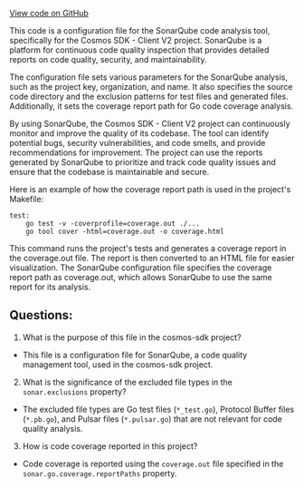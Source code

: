 [View code on GitHub](https://github.com/cosmos/cosmos-sdk.git/client/v2/sonar-project.properties)

This code is a configuration file for the SonarQube code analysis tool, specifically for the Cosmos SDK - Client V2 project. SonarQube is a platform for continuous code quality inspection that provides detailed reports on code quality, security, and maintainability. 

The configuration file sets various parameters for the SonarQube analysis, such as the project key, organization, and name. It also specifies the source code directory and the exclusion patterns for test files and generated files. Additionally, it sets the coverage report path for Go code coverage analysis. 

By using SonarQube, the Cosmos SDK - Client V2 project can continuously monitor and improve the quality of its codebase. The tool can identify potential bugs, security vulnerabilities, and code smells, and provide recommendations for improvement. The project can use the reports generated by SonarQube to prioritize and track code quality issues and ensure that the codebase is maintainable and secure. 

Here is an example of how the coverage report path is used in the project's Makefile:

```
test:
	go test -v -coverprofile=coverage.out ./...
	go tool cover -html=coverage.out -o coverage.html
```

This command runs the project's tests and generates a coverage report in the coverage.out file. The report is then converted to an HTML file for easier visualization. The SonarQube configuration file specifies the coverage report path as coverage.out, which allows SonarQube to use the same report for its analysis.
## Questions: 
 1. What is the purpose of this file in the cosmos-sdk project?
- This file is a configuration file for SonarQube, a code quality management tool, used in the cosmos-sdk project.

2. What is the significance of the excluded file types in the `sonar.exclusions` property?
- The excluded file types are Go test files (`*_test.go`), Protocol Buffer files (`*.pb.go`), and Pulsar files (`*.pulsar.go`) that are not relevant for code quality analysis.

3. How is code coverage reported in this project?
- Code coverage is reported using the `coverage.out` file specified in the `sonar.go.coverage.reportPaths` property.